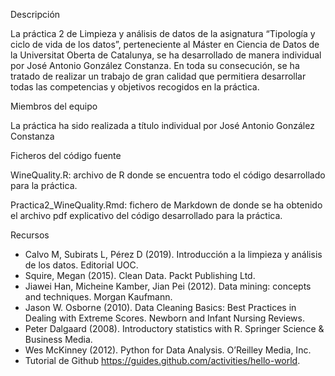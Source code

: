 Descripción

La práctica 2 de Limpieza y análisis de datos de la asignatura “Tipología y ciclo de vida de los datos”, perteneciente al Máster en Ciencia de Datos de la Universitat Oberta de Catalunya, se ha desarrollado de manera individual por José Antonio González Constanza. En toda su consecución, se ha tratado de realizar un trabajo de gran calidad que permitiera desarrollar todas las competencias y objetivos recogidos en la práctica.

Miembros del equipo

La práctica ha sido realizada a título individual por José Antonio González Constanza

Ficheros del código fuente

WineQuality.R: archivo de R donde se encuentra todo el código desarrollado para la práctica.

Practica2_WineQuality.Rmd: fichero de Markdown de donde se ha obtenido el archivo pdf explicativo del código desarrollado para la práctica.


Recursos
 
- Calvo M, Subirats L, Pérez D (2019). Introducción a la limpieza y análisis de los datos. Editorial UOC.
- Squire, Megan (2015). Clean Data. Packt Publishing Ltd.
- Jiawei Han, Micheine Kamber, Jian Pei (2012). Data mining: concepts and techniques. Morgan Kaufmann.
- Jason W. Osborne (2010). Data Cleaning Basics: Best Practices in Dealing with Extreme Scores. Newborn and Infant Nursing Reviews.
- Peter Dalgaard (2008). Introductory statistics with R. Springer Science & Business Media.
- Wes McKinney (2012). Python for Data Analysis. O’Reilley Media, Inc.
- Tutorial de Github https://guides.github.com/activities/hello-world.

